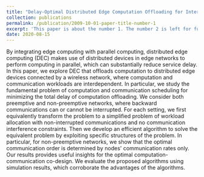 ```yaml
---
title: "Delay-Optimal Distributed Edge Computation Offloading for Interdependent Computation and Communication Workloads"
collection: publications
permalink: /publication/2009-10-01-paper-title-number-1
excerpt: 'This paper is about the number 1. The number 2 is left for future work.'
date: 2020-08-15
---
```

By integrating edge computing with parallel computing, distributed edge computing (DEC) makes use of distributed devices in edge networks to perform computing in parallel, which can substantially reduce service delay. 
In this paper, we explore DEC that offloads computation to distributed edge devices connected by a wireless network, where computation and communication workloads are interdependent. 
In particular, we study the fundamental problem of computation and communication scheduling for minimizing the total delay of computation offloading. 
We consider both preemptive and non-preemptive networks, where backward communications can or cannot be interrupted. 
For each setting, we first equivalently transform the problem to a simplified problem of workload allocation with non-interrupted communications and no communication interference constraints. 
Then we develop an efficient algorithm to solve the equivalent problem by exploiting specific structures of the problem. 
In particular, for non-preemptive networks, we show that the optimal communication order is determined by nodes' communication rates only. 
Our results provides useful insights for the optimal computation-communication co-design. 
We evaluate the proposed algorithms using simulation results, which corroborate the advantages of the algorithms.


